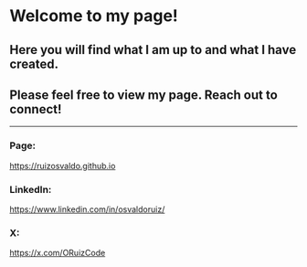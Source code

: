 # Welcome to my page!

## Here you will find what I am up to and what I have created. 
## Please feel free to view my page. Reach out to connect!

---

### Page:
https://ruizosvaldo.github.io

### LinkedIn:
https://www.linkedin.com/in/osvaldoruiz/

### X:
https://x.com/ORuizCode

